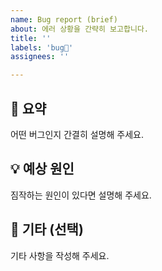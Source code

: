 ```yaml
---
name: Bug report (brief)
about: 에러 상황을 간략히 보고합니다.
title: ''
labels: 'bug🐛'
assignees: ''

---
```



## 📜 요약

어떤 버그인지 간결히 설명해 주세요.

## 💡 예상 원인

짐작하는 원인이 있다면 설명해 주세요.


## 💬 기타 (선택)

기타 사항을 작성해 주세요.

